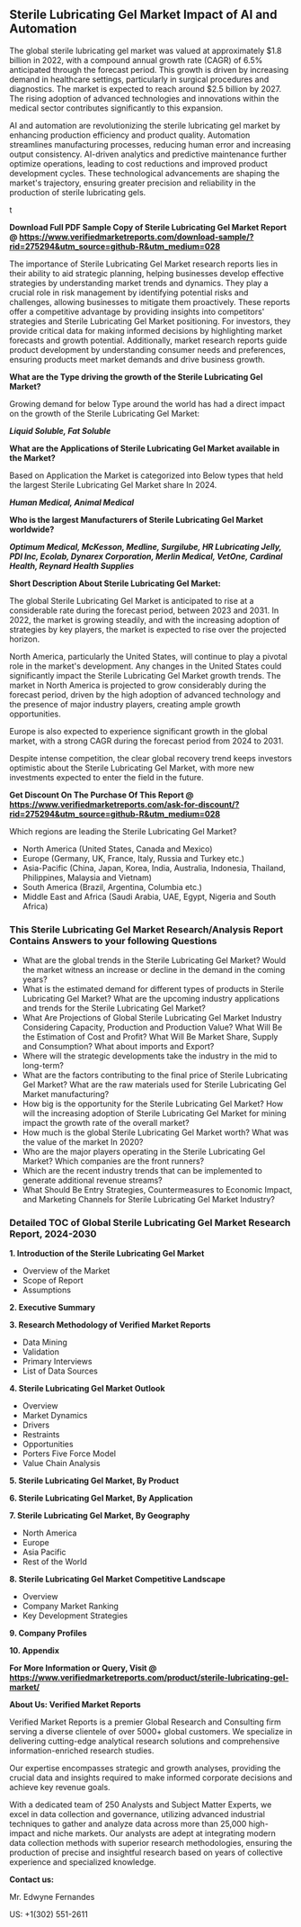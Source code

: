 <h2>Sterile Lubricating Gel Market Impact of AI and Automation</h2><p>The global sterile lubricating gel market was valued at approximately $1.8 billion in 2022, with a compound annual growth rate (CAGR) of 6.5% anticipated through the forecast period. This growth is driven by increasing demand in healthcare settings, particularly in surgical procedures and diagnostics. The market is expected to reach around $2.5 billion by 2027. The rising adoption of advanced technologies and innovations within the medical sector contributes significantly to this expansion.</p><p>AI and automation are revolutionizing the sterile lubricating gel market by enhancing production efficiency and product quality. Automation streamlines manufacturing processes, reducing human error and increasing output consistency. AI-driven analytics and predictive maintenance further optimize operations, leading to cost reductions and improved product development cycles. These technological advancements are shaping the market's trajectory, ensuring greater precision and reliability in the production of sterile lubricating gels.</p>t</p><p id="" class=""><strong>Download Full PDF Sample Copy of Sterile Lubricating Gel Market Report @ <a href="https://www.verifiedmarketreports.com/download-sample/?rid=275294&utm_source=github-R&utm_medium=028" target="_blank">https://www.verifiedmarketreports.com/download-sample/?rid=275294&utm_source=github-R&utm_medium=028</a></strong></p><p>The importance of&nbsp;Sterile Lubricating Gel Market research reports lies in their ability to aid strategic planning, helping businesses develop effective strategies by understanding market trends and dynamics. They play a crucial role in risk management by identifying potential risks and challenges, allowing businesses to mitigate them proactively. These reports offer a competitive advantage by providing insights into competitors' strategies and Sterile Lubricating Gel Market positioning. For investors, they provide critical data for making informed decisions by highlighting market forecasts and growth potential. Additionally, market research reports guide product development by understanding consumer needs and preferences, ensuring products meet market demands and drive business growth.</p><p><strong>What are the&nbsp;Type driving the growth of the Sterile Lubricating Gel Market?</strong></p><p id="" class="">Growing demand for below Type around the world has had a direct impact on the growth of the Sterile Lubricating Gel Market:</p><em><strong>Liquid Soluble, Fat Soluble</strong></em></p><strong>What are the&nbsp;Applications&nbsp;of Sterile Lubricating Gel Market available in the Market?</strong></p><p id="" class="">Based on Application the Market is categorized into Below types that held the largest Sterile Lubricating Gel Market share In 2024.</p><em><strong>Human Medical, Animal Medical</strong></em></p><strong>Who is the largest Manufacturers of Sterile Lubricating Gel Market worldwide?</strong></p><p><em><strong>Optimum Medical, McKesson, Medline, Surgilube, HR Lubricating Jelly, PDI Inc, Ecolab, Dynarex Corporation, Merlin Medical, VetOne, Cardinal Health, Reynard Health Supplies</strong></em></p><p id="" class=""><strong>Short Description About Sterile Lubricating Gel Market:</strong></p><p>The global Sterile Lubricating Gel Market is anticipated to rise at a considerable rate during the forecast period, between 2023 and 2031. In 2022, the market is growing steadily, and with the increasing adoption of strategies by key players, the market is expected to rise over the projected horizon.</p><p>North America, particularly the United States, will continue to play a pivotal role in the market's development. Any changes in the United States could significantly impact the Sterile Lubricating Gel Market growth trends. The market in North America is projected to grow considerably during the forecast period, driven by the high adoption of advanced technology and the presence of major industry players, creating ample growth opportunities.</p><p>Europe is also expected to experience significant growth in the global market, with a strong CAGR during the forecast period from 2024 to 2031.</p><p>Despite intense competition, the clear global recovery trend keeps investors optimistic about the Sterile Lubricating Gel Market, with more new investments expected to enter the field in the future.</p><p id="" class=""><strong>Get Discount On The Purchase Of This Report @ <a href="https://www.verifiedmarketreports.com/ask-for-discount/?rid=275294&utm_source=github-R&utm_medium=028" target="_blank">https://www.verifiedmarketreports.com/ask-for-discount/?rid=275294&utm_source=github-R&utm_medium=028</a></strong></p>Which regions are leading the Sterile Lubricating Gel Market?</p><ul><li>North America (United States, Canada and Mexico)</li><li>Europe (Germany, UK, France, Italy, Russia and Turkey etc.)</li><li>Asia-Pacific (China, Japan, Korea, India, Australia, Indonesia, Thailand, Philippines, Malaysia and Vietnam)</li><li>South America (Brazil, Argentina, Columbia etc.)</li><li>Middle East and Africa (Saudi Arabia, UAE, Egypt, Nigeria and South Africa)</li></ul><h3 id="" class="">This Sterile Lubricating Gel Market Research/Analysis Report Contains Answers to your following Questions</h3><ul><li>What are the global trends in the Sterile Lubricating Gel Market? Would the market witness an increase or decline in the demand in the coming years?</li><li>What is the estimated demand for different types of products in Sterile Lubricating Gel Market? What are the upcoming industry applications and trends for the Sterile Lubricating Gel Market?</li><li>What Are Projections of Global Sterile Lubricating Gel Market Industry Considering Capacity, Production and Production Value? What Will Be the Estimation of Cost and Profit? What Will Be Market Share, Supply and Consumption? What about imports and Export?</li><li>Where will the strategic developments take the industry in the mid to long-term?</li><li>What are the factors contributing to the final price of Sterile Lubricating Gel Market? What are the raw materials used for Sterile Lubricating Gel Market manufacturing?</li><li>How big is the opportunity for the Sterile Lubricating Gel Market? How will the increasing adoption of Sterile Lubricating Gel Market for mining impact the growth rate of the overall market?</li><li>How much is the global Sterile Lubricating Gel Market worth? What was the value of the market In 2020?</li><li>Who are the major players operating in the Sterile Lubricating Gel Market? Which companies are the front runners?</li><li>Which are the recent industry trends that can be implemented to generate additional revenue streams?</li><li>What Should Be Entry Strategies, Countermeasures to Economic Impact, and Marketing Channels for Sterile Lubricating Gel Market Industry?</li></ul><h3 id="" class="">Detailed TOC of Global Sterile Lubricating Gel Market Research Report, 2024-2030</h3><p id="" class=""><strong>1. Introduction of the Sterile Lubricating Gel Market</strong></p><ul><li>Overview of the Market</li><li>Scope of Report</li><li>Assumptions</li></ul><p id="" class=""><strong>2. Executive Summary</strong></p><p id="" class=""><strong>3. Research Methodology of Verified Market Reports</strong></p><ul><li>Data Mining</li><li>Validation</li><li>Primary Interviews</li><li>List of Data Sources</li></ul><p id="" class=""><strong>4. Sterile Lubricating Gel Market Outlook</strong></p><ul><li>Overview</li><li>Market Dynamics</li><li>Drivers</li><li>Restraints</li><li>Opportunities</li><li>Porters Five Force Model</li><li>Value Chain Analysis</li></ul><p id="" class=""><strong>5. Sterile Lubricating Gel Market, By Product</strong></p><p id="" class=""><strong>6. Sterile Lubricating Gel Market, By Application</strong></p><p id="" class=""><strong>7. Sterile Lubricating Gel Market, By Geography</strong></p><ul><li>North America</li><li>Europe</li><li>Asia Pacific</li><li>Rest of the World</li></ul><p id="" class=""><strong>8. Sterile Lubricating Gel Market Competitive Landscape</strong></p><ul><li>Overview</li><li>Company Market Ranking</li><li>Key Development Strategies</li></ul><p id="" class=""><strong>9. Company Profiles</strong></p><p id="" class=""><strong>10. Appendix</strong></p><p id="" class=""><strong>For More Information or Query, Visit @ <a href="https://www.verifiedmarketreports.com/product/sterile-lubricating-gel-market/" target="_blank">https://www.verifiedmarketreports.com/product/sterile-lubricating-gel-market/</a></strong></p><p id="" class=""><strong>About Us: Verified Market Reports</strong></p><p id="" class="">Verified Market Reports is a premier Global Research and Consulting firm serving a diverse clientele of over 5000+ global customers. We specialize in delivering cutting-edge analytical research solutions and comprehensive information-enriched research studies.</p><p id="" class="">Our expertise encompasses strategic and growth analyses, providing the crucial data and insights required to make informed corporate decisions and achieve key revenue goals.</p><p id="" class="">With a dedicated team of 250 Analysts and Subject Matter Experts, we excel in data collection and governance, utilizing advanced industrial techniques to gather and analyze data across more than 25,000 high-impact and niche markets. Our analysts are adept at integrating modern data collection methods with superior research methodologies, ensuring the production of precise and insightful research based on years of collective experience and specialized knowledge.</p><p id="" class=""><strong>Contact us:</strong></p><p id="" class="">Mr. Edwyne Fernandes</p><p id="" class="">US: +1(302) 551-2611</p>